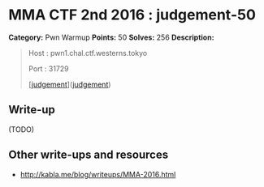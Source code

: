 # MMA CTF 2nd 2016 : judgement-50

**Category:** Pwn Warmup
**Points:** 50
**Solves:** 256
**Description:**

> Host : pwn1.chal.ctf.westerns.tokyo
> 
> Port : 31729
> 
> 
> [[judgement](./judgement)]([judgement](./judgement))


## Write-up

(TODO)

## Other write-ups and resources

* http://kabla.me/blog/writeups/MMA-2016.html
